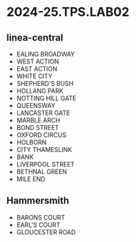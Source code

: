 # 2024-25.TPS.LAB02
## linea-central
- EALING BROADWAY
- WEST ACTION
- EAST ACTION
- WHITE CITY
- SHEPHERD'S BUSH
- HOLLANG PARK
- NOTTING HILL GATE
- QUEENSWAY
- LANCASTER GATE
- MARBLE ARCH
- BOND STREET
- OXFORD CIRCUS
- HOLBORN
- CITY THAMESLINK
- BANK
- LIVERPOOL STREET
- BETHNAL GREEN
- MILE END
## Hammersmith
- BARONS COURT
- EARL'S COURT
- GLOUCESTER ROAD
